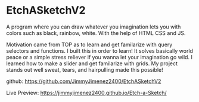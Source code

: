 # EtchASketchV2
A program where you can draw whatever you imagination lets you with colors such as black, rainbow, white. With the help of HTML CSS and JS.

Motivation came from TOP as to learn and get familarize with query selectors and functions. I built this in order to learn! It solves basically world peace or a simple stress reliever if you wanna let your imagination go wild. I learned how to make a slider and get familarize with grids. My project stands out well sweat, tears, and hairpulling made this possible!

github: https://github.com/JimmyJimenez2400/EtchASketchV2

Live Preview: https://jimmyjimenez2400.github.io/Etch-a-Sketch/

